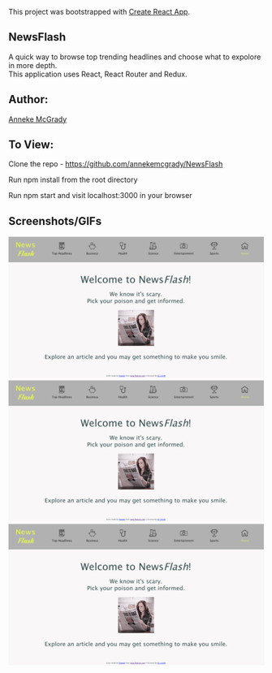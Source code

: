 This project was bootstrapped with [Create React App](https://github.com/facebook/create-react-app).

## NewsFlash

A quick way to browse top trending headlines and choose what to expolore in more depth.  
This application uses React, React Router and Redux.

## Author:
[Anneke McGrady](https://github.com/annekemcgrady)

## To View:
Clone the repo - https://github.com/annekemcgrady/NewsFlash

Run npm install from the root directory

Run npm start and visit localhost:3000 in your browser

## Screenshots/GIFs
![Home](https://github.com/annekemcgrady/NewsFlash/blob/master/src/images/Newsflash_home.png)
![TopHeadlines](https://github.com/annekemcgrady/NewsFlash/blob/master/src/images/Newsflash_home.png)
![ArticlePage](https://github.com/annekemcgrady/NewsFlash/blob/master/src/images/Newsflash_home.png)

